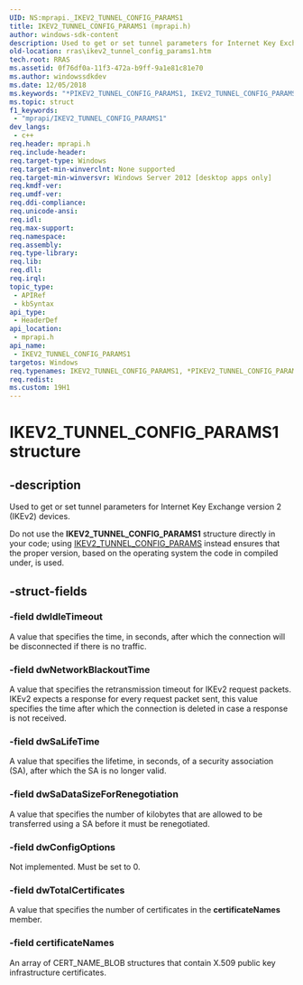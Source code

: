 ```yaml
---
UID: NS:mprapi._IKEV2_TUNNEL_CONFIG_PARAMS1
title: IKEV2_TUNNEL_CONFIG_PARAMS1 (mprapi.h)
author: windows-sdk-content
description: Used to get or set tunnel parameters for Internet Key Exchange version 2 (IKEv2) devices.
old-location: rras\ikev2_tunnel_config_params1.htm
tech.root: RRAS
ms.assetid: 0f76df0a-11f3-472a-b9ff-9a1e81c81e70
ms.author: windowssdkdev
ms.date: 12/05/2018
ms.keywords: "*PIKEV2_TUNNEL_CONFIG_PARAMS1, IKEV2_TUNNEL_CONFIG_PARAMS1, IKEV2_TUNNEL_CONFIG_PARAMS1 structure [RAS], PIKEV2_TUNNEL_CONFIG_PARAMS1, PIKEV2_TUNNEL_CONFIG_PARAMS1 structure pointer [RAS], mprapi/IKEV2_TUNNEL_CONFIG_PARAMS1, mprapi/PIKEV2_TUNNEL_CONFIG_PARAMS1, rras.ikev2_tunnel_config_params1"
ms.topic: struct
f1_keywords: 
 - "mprapi/IKEV2_TUNNEL_CONFIG_PARAMS1"
dev_langs:
 - c++
req.header: mprapi.h
req.include-header: 
req.target-type: Windows
req.target-min-winverclnt: None supported
req.target-min-winversvr: Windows Server 2012 [desktop apps only]
req.kmdf-ver: 
req.umdf-ver: 
req.ddi-compliance: 
req.unicode-ansi: 
req.idl: 
req.max-support: 
req.namespace: 
req.assembly: 
req.type-library: 
req.lib: 
req.dll: 
req.irql: 
topic_type:
 - APIRef
 - kbSyntax
api_type:
 - HeaderDef
api_location:
 - mprapi.h
api_name:
 - IKEV2_TUNNEL_CONFIG_PARAMS1
targetos: Windows
req.typenames: IKEV2_TUNNEL_CONFIG_PARAMS1, *PIKEV2_TUNNEL_CONFIG_PARAMS1
req.redist: 
ms.custom: 19H1
---
```


# IKEV2_TUNNEL_CONFIG_PARAMS1 structure


## -description


Used to get or set tunnel parameters for Internet Key Exchange version 2 (IKEv2) devices.

Do not use the <b>IKEV2_TUNNEL_CONFIG_PARAMS1</b> structure directly in your code; using <a href="https://docs.microsoft.com/windows/desktop/RRAS/router-management-data-types">IKEV2_TUNNEL_CONFIG_PARAMS</a> instead ensures that the proper version, based on the operating system the code in compiled under, is used.


## -struct-fields




### -field dwIdleTimeout

A value that specifies the time, in seconds, after which the connection will be disconnected if there is no traffic.


### -field dwNetworkBlackoutTime

A value that specifies the retransmission timeout for IKEv2 request packets. IKEv2 expects a response for every request packet sent, this value specifies the time after which the connection is deleted in case a response is not received.


### -field dwSaLifeTime

A value that specifies the lifetime, in seconds, of a security association (SA), after which the SA is no longer valid.


### -field dwSaDataSizeForRenegotiation

A value that specifies the number of kilobytes that are allowed to be transferred using a SA before it must be renegotiated.


### -field dwConfigOptions

Not implemented. Must be set to 0.


### -field dwTotalCertificates

A value that specifies the number of certificates in the <b>certificateNames</b> member.


### -field certificateNames

An array of CERT_NAME_BLOB structures that contain X.509 public key infrastructure certificates.


